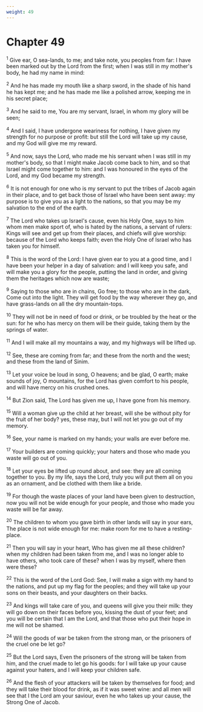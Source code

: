 ```yaml
---
weight: 49
---
```


# Chapter 49

<sup>1</sup> Give ear, O sea-lands, to me; and take note, you peoples from far: I have been marked out by the Lord from the first; when I was still in my mother's body, he had my name in mind: 

<sup>2</sup> And he has made my mouth like a sharp sword, in the shade of his hand he has kept me; and he has made me like a polished arrow, keeping me in his secret place; 

<sup>3</sup> And he said to me, You are my servant, Israel, in whom my glory will be seen; 

<sup>4</sup> And I said, I have undergone weariness for nothing, I have given my strength for no purpose or profit: but still the Lord will take up my cause, and my God will give me my reward. 

<sup>5</sup> And now, says the Lord, who made me his servant when I was still in my mother's body, so that I might make Jacob come back to him, and so that Israel might come together to him: and I was honoured in the eyes of the Lord, and my God became my strength. 

<sup>6</sup> It is not enough for one who is my servant to put the tribes of Jacob again in their place, and to get back those of Israel who have been sent away: my purpose is to give you as a light to the nations, so that you may be my salvation to the end of the earth. 

<sup>7</sup> The Lord who takes up Israel's cause, even his Holy One, says to him whom men make sport of, who is hated by the nations, a servant of rulers: Kings will see and get up from their places, and chiefs will give worship: because of the Lord who keeps faith; even the Holy One of Israel who has taken you for himself. 

<sup>8</sup> This is the word of the Lord: I have given ear to you at a good time, and I have been your helper in a day of salvation: and I will keep you safe, and will make you a glory for the people, putting the land in order, and giving them the heritages which now are waste; 

<sup>9</sup> Saying to those who are in chains, Go free; to those who are in the dark, Come out into the light. They will get food by the way wherever they go, and have grass-lands on all the dry mountain-tops. 

<sup>10</sup> They will not be in need of food or drink, or be troubled by the heat or the sun: for he who has mercy on them will be their guide, taking them by the springs of water. 

<sup>11</sup> And I will make all my mountains a way, and my highways will be lifted up. 

<sup>12</sup> See, these are coming from far; and these from the north and the west; and these from the land of Sinim. 

<sup>13</sup> Let your voice be loud in song, O heavens; and be glad, O earth; make sounds of joy, O mountains, for the Lord has given comfort to his people, and will have mercy on his crushed ones. 

<sup>14</sup> But Zion said, The Lord has given me up, I have gone from his memory. 

<sup>15</sup> Will a woman give up the child at her breast, will she be without pity for the fruit of her body? yes, these may, but I will not let you go out of my memory. 

<sup>16</sup> See, your name is marked on my hands; your walls are ever before me. 

<sup>17</sup> Your builders are coming quickly; your haters and those who made you waste will go out of you. 

<sup>18</sup> Let your eyes be lifted up round about, and see: they are all coming together to you. By my life, says the Lord, truly you will put them all on you as an ornament, and be clothed with them like a bride. 

<sup>19</sup> For though the waste places of your land have been given to destruction, now you will not be wide enough for your people, and those who made you waste will be far away. 

<sup>20</sup> The children to whom you gave birth in other lands will say in your ears, The place is not wide enough for me: make room for me to have a resting-place. 

<sup>21</sup> Then you will say in your heart, Who has given me all these children? when my children had been taken from me, and I was no longer able to have others, who took care of these? when I was by myself, where then were these? 

<sup>22</sup> This is the word of the Lord God: See, I will make a sign with my hand to the nations, and put up my flag for the peoples; and they will take up your sons on their beasts, and your daughters on their backs. 

<sup>23</sup> And kings will take care of you, and queens will give you their milk: they will go down on their faces before you, kissing the dust of your feet; and you will be certain that I am the Lord, and that those who put their hope in me will not be shamed. 

<sup>24</sup> Will the goods of war be taken from the strong man, or the prisoners of the cruel one be let go? 

<sup>25</sup> But the Lord says, Even the prisoners of the strong will be taken from him, and the cruel made to let go his goods: for I will take up your cause against your haters, and I will keep your children safe. 

<sup>26</sup> And the flesh of your attackers will be taken by themselves for food; and they will take their blood for drink, as if it was sweet wine: and all men will see that I the Lord am your saviour, even he who takes up your cause, the Strong One of Jacob. 


